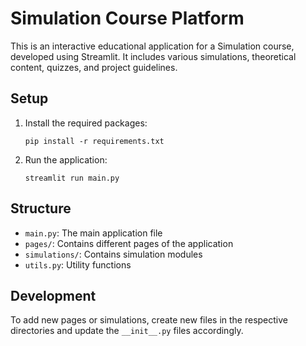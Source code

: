 # Simulation Course Platform

This is an interactive educational application for a Simulation course, developed using Streamlit. It includes various simulations, theoretical content, quizzes, and project guidelines.

## Setup

1. Install the required packages:
   ```
   pip install -r requirements.txt
   ```

2. Run the application:
   ```
   streamlit run main.py
   ```

## Structure

- `main.py`: The main application file
- `pages/`: Contains different pages of the application
- `simulations/`: Contains simulation modules
- `utils.py`: Utility functions

## Development

To add new pages or simulations, create new files in the respective directories and update the `__init__.py` files accordingly.
